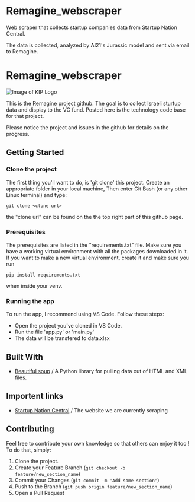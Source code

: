 # Remagine_webscraper

Web scraper that collects startup companies data from Startup Nation Central.

The data is collected, analyzed by AI21's Jurassic model and sent via email to Remagine.
# Remagine_webscraper
 
![Image of KIP Logo](https://github.com/idc-milab/KipInTheater/blob/main/Logo/kip-in-theater-02.png) 

This is the Remagine project github.
The goal is to collect Israeli sturtup data and display to the VC fund.
Posted here is the technology code base for that project.

Please notice the project and issues in the github for details on the progress.

## Getting Started

### Clone the project

The first thing you'll want to do, is 'git clone' this project.
Create an appropriate folder in your local machine, 
Then enter Git Bash (or any other Linux terminal)
and type:
```
git clone <clone url>
```

the "clone url" can be found on the the top right part of this github page.

### Prerequisites

The prerequisites are listed in the "requirements.txt" file.
Make sure you have a working virtual environment with all the packages downloaded in it.
If you want to make a new virtual environment, create it and make sure you run
```
pip install requirements.txt
```
when inside your venv.

### Running the app

To run the app, I recommend using VS Code.
Follow these steps:
* Open the project you've cloned in VS Code.
* Run the file 'app.py' or 'main.py'
* The data will be transfered to data.xlsx

## Built With
* [Beautiful soup](https://beautiful-soup-4.readthedocs.io/en/latest/) /
  A Python library for pulling data out of HTML and XML files.

## Importent links
* [Startup Nation Central](https://finder.startupnationcentral.org/startups/search?tab=recently_updated&list_1_action=and&list_2_action=and&list_3_action=and&list_4_action=and&list_5_action=and&list_6_action=and&list_7_action=and&list_8_action=and&list_9_action=and&list_10_action=and&list_11_action=and&list_12_action=and&list_13_action=and&list_14_action=and&list_15_action=and&list_16_action=and&list_17_action=and&list_18_action=and&list_19_action=and&list_20_action=and&funding_stage=Bootstrapped&funding_stage=Pre-Seed&funding_stage=Seed&founded_from_year=2020&founded_to_year=2021&status=Active&academia_based=0&time_range_code=2&time_range_from_date=2021-09-12)
  / The website we are currently scraping


<!-- CONTRIBUTING -->
## Contributing

Feel free to contribute your own knowledge so that others can enjoy it too !\
To do that, simply:

1. Clone the project.
2. Create your Feature Branch (`git checkout -b feature/new_section_name`)
3. Commit your Changes (`git commit -m 'Add some section'`)
4. Push to the Branch (`git push origin feature/new_section_name`)
5. Open a Pull Request
